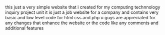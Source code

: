 this just a very simple website that i created for my computing technnology inquiry project unit 
it is just a job website for a company and contains very basic and low level code for html css and php 
u guys are appreciated for any changes that enhance the website or the code like any comments and additional features
